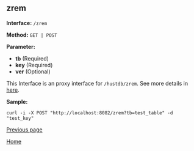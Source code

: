 ## zrem ##

**Interface:** `/zrem`

**Method:** `GET | POST`

**Parameter:** 

*  **tb** (Required)  
*  **key** (Required)  
*  **ver** (Optional)

This Interface is an proxy interface for `/hustdb/zrem`. See more details in [here](../hustdb/hustdb/zrem.md).  

**Sample:**

    curl -i -X POST "http://localhost:8082/zrem?tb=test_table" -d "test_key"

[Previous page](../ha.md)

[Home](../../index.md)